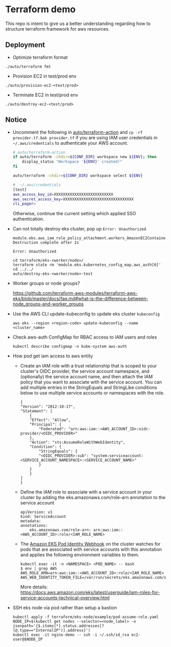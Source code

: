 # Terraform demo

This repo is intent to give us a better understanding regarding how to structure terraform framework for aws resources.

## Deployment

- Optimize terraform format
```
./auto/terraform fmt
```

- Provision EC2 in test/prod env
```
./auto/provision-ec2-<test/prod>
```

- Terminate EC2 in test/prod env
```
./auto/destroy-ec2-<test/prod>
```

## Notice

- Uncomment the following in [auto/terraform-action](auto/terraform-action) and `cp -rf provider.tf.bak provider.tf` if you are using IAM user credentials in `~/.aws/credentials` to authenticate your AWS account.

    ```bash
    # auto/terraform-action
    if auto/terraform -chdir=${CONF_DIR} workspace new ${ENV}; then
        display_status "Workspace '${ENV}' created!"
    fi

    auto/terraform -chdir=${CONF_DIR} workspace select ${ENV}
    ```

    ```bash
    #  ~/.aws/credentials
    [test]
    aws_access_key_id=XXXXXXXXXXXXXXXXXXXXXXXXXX
    aws_secret_access_key=XXXXXXXXXXXXXXXXXXXXXXXXXXXXXXX
    cli_pager=
    ```

    Otherwise, continue the current setting which applied SSO authentication.

- Can not totally destroy eks cluster, pop up `Error: Unauthorized`

    ```
    module.eks.aws_iam_role_policy_attachment.workers_AmazonEC2ContainerRegistryReadOnly[0]: Destruction complete after 2s

    Error: Unauthorized
    ```

    ```
    cd terraform/eks-<worker/node>/
    terraform state rm 'module.eks.kubernetes_config_map.aws_auth[0]'
    cd ../../
    auto/destroy-eks-<worker/node>-test
    ```

- Worker groups or node groups?

    https://github.com/terraform-aws-modules/terraform-aws-eks/blob/master/docs/faq.md#what-is-the-difference-between-node_groups-and-worker_groups

- Use the AWS CLI update-kubeconfig to update eks cluster `kubeconfig`

    ```
    aws eks --region <region-code> update-kubeconfig --name <cluster_name>
    ```

- Check aws-auth ConfigMap for RBAC access to IAM users and roles

    ```
    kubectl describe configmap -n kube-system aws-auth
    ```


- How pod get iam access to aws entity

  - Create an IAM role with a trust relationship that is scoped to your cluster's OIDC provider, the service account namespace, and (optionally) the service account name, and then attach the IAM policy that you want to associate with the service account. You can add multiple entries in the StringEquals and StringLike conditions below to use multiple service accounts or namespaces with the role.

    ```
    {
    "Version": "2012-10-17",
    "Statement": [
        {
        "Effect": "Allow",
        "Principal": {
            "Federated": "arn:aws:iam::<AWS_ACCOUNT_ID>:oidc-provider/<OIDC_PROVIDER>"
        },
        "Action": "sts:AssumeRoleWithWebIdentity",
        "Condition": {
            "StringEquals": {
            "<OIDC_PROVIDER>:sub": "system:serviceaccount:<SERVICE_ACCOUNT_NAMESPACE>:<SERVICE_ACCOUNT_NAME>"
            }
        }
        }
    ]
    }
    ```

  - Define the IAM role to associate with a service account in your cluster by adding the eks.amazonaws.com/role-arn annotation to the service account

      ```
      apiVersion: v1
      kind: ServiceAccount
      metadata:
      annotations:
          eks.amazonaws.com/role-arn: arn:aws:iam::<AWS_ACCOUNT_ID>:role/<IAM_ROLE_NAME>
      ```

  - The [Amazon EKS Pod Identity Webhook](https://github.com/aws/amazon-eks-pod-identity-webhook) on the cluster watches for pods that are associated with service accounts with this annotation and applies the following environment variables to them.

      ```
      kubectl exec -it -n <NAMESPACE> <POD_NAME> -- bash
      $ env | grep AWS
      AWS_ROLE_ARN=arn:aws:iam::<AWS_ACCOUNT_ID>:role/<IAM_ROLE_NAME>
      AWS_WEB_IDENTITY_TOKEN_FILE=/var/run/secrets/eks.amazonaws.com/serviceaccount/token
      ```

    More details: https://docs.aws.amazon.com/eks/latest/userguide/iam-roles-for-service-accounts-technical-overview.html

- SSH eks node via pod rather than setup a bastion

    ```
    kubectl apply -f terraform/eks-node/example/pod-assume-role.yaml
    NODE_IP=$(kubectl get nodes --selector=<node_label> -o jsonpath='{$.items[*].status.addresses[?(@.type=="InternalIP")].address}')
    kubectl exec -it nginx-demo -- ssh -i ~/.ssh/id_rsa ec2-user@$NODE_IP
    ```
